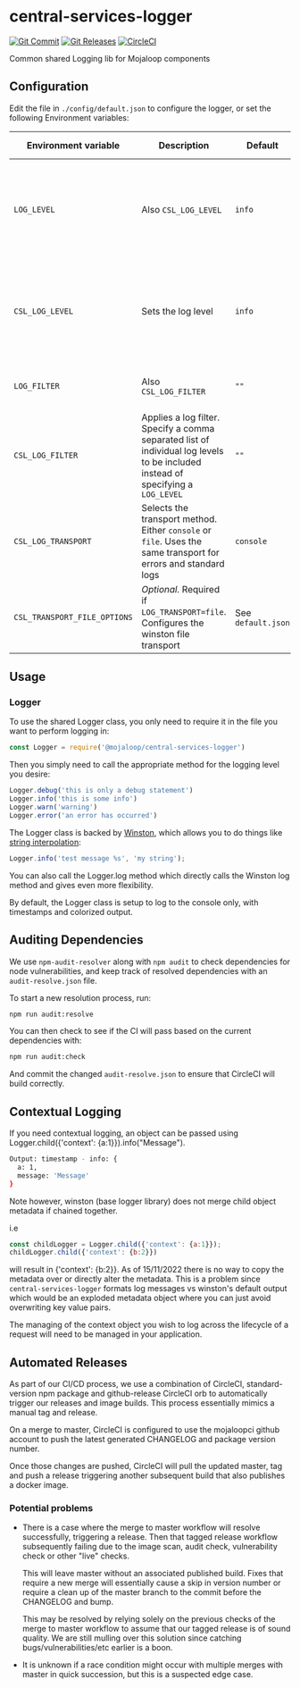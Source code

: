 # central-services-logger
[![Git Commit](https://img.shields.io/github/last-commit/mojaloop/central-services-logger.svg?style=flat)](https://github.com/mojaloop/central-services-logger/commits/master)
[![Git Releases](https://img.shields.io/github/release/mojaloop/central-services-logger.svg?style=flat)](https://github.com/mojaloop/central-services-logger/releases)
[![CircleCI](https://circleci.com/gh/mojaloop/central-services-logger.svg?style=svg)](https://circleci.com/gh/mojaloop/central-services-logger)

Common shared Logging lib for Mojaloop components

## Configuration

<!-- Set the following environment variable `LOG_LEVEL` to the desired log level (i.e. `info`, `debug` etc. - _Note: This must be lower-case._) -->

Edit the file in `./config/default.json` to configure the logger, or set the following Environment variables:

| Environment variable | Description | Default | Available Values |
| --- | --- | --- | --- |
| `LOG_LEVEL` | Also `CSL_LOG_LEVEL` | `info` | `error`, `warn`, `audit`, `trace`, `info`, `perf`, `verbose`, `debug`, `silly` |
| `CSL_LOG_LEVEL` | Sets the log level | `info` | `error`, `warn`, `audit`, `trace`, `info`, `perf`, `verbose`, `debug`, `silly` |
| `LOG_FILTER` | Also `CSL_LOG_FILTER` | `""` | e.g. `"error, trace, verbose" |
| `CSL_LOG_FILTER` | Applies a log filter. Specify a comma separated list of individual log levels to be included instead of specifying a `LOG_LEVEL` | `""` | e.g. `"error, trace, verbose" |
| `CSL_LOG_TRANSPORT` | Selects the transport method. Either `console` or `file`. Uses the same transport for errors and standard logs | `console` | `console`, `file`
| `CSL_TRANSPORT_FILE_OPTIONS` | _Optional._ Required if `LOG_TRANSPORT=file`. Configures the winston file transport | See `default.json` | See the [Winston Docs](https://github.com/winstonjs/winston#common-transport-options) |




## Usage

### Logger

To use the shared Logger class, you only need to require it in the file you want to perform logging in:

```javascript
const Logger = require('@mojaloop/central-services-logger')
```

Then you simply need to call the appropriate method for the logging level you desire:

```javascript
Logger.debug('this is only a debug statement')
Logger.info('this is some info')
Logger.warn('warning')
Logger.error('an error has occurred')
```

The Logger class is backed by [Winston](https://github.com/winstonjs/winston), which allows you to do things like [string interpolation](https://github.com/winstonjs/winston#string-interpolation):

```javascript
Logger.info('test message %s', 'my string');
```

You can also call the Logger.log method which directly calls the Winston log method and gives even more flexibility.

By default, the Logger class is setup to log to the console only, with timestamps and colorized output.

## Auditing Dependencies

We use `npm-audit-resolver` along with `npm audit` to check dependencies for node vulnerabilities, and keep track of resolved dependencies with an `audit-resolve.json` file.

To start a new resolution process, run:

```bash
npm run audit:resolve
```

You can then check to see if the CI will pass based on the current dependencies with:

```bash
npm run audit:check
```

And commit the changed `audit-resolve.json` to ensure that CircleCI will build correctly.

## Contextual Logging

If you need contextual logging, an object can be passed using Logger.child({'context': {a:1}}).info("Message").

```bash
Output: timestamp - info: {
  a: 1,
  message: 'Message'
}
```

Note however, winston (base logger library) does not merge child object metadata if chained together.

i.e

```javascript
const childLogger = Logger.child({'context': {a:1}});
childLogger.child({'context': {b:2}})
```

will result in {'context': {b:2}}. As of 15/11/2022 there is no way to copy the
metadata over or directly alter the metadata.
This is a problem since `central-services-logger` formats log messages vs
winston's default output which would be an exploded metadata object where you
can just avoid overwriting key value pairs.

The managing of the context object you wish to log across the lifecycle of a
request will need to be managed in your application.

## Automated Releases

As part of our CI/CD process, we use a combination of CircleCI, standard-version
npm package and github-release CircleCI orb to automatically trigger our releases
and image builds. This process essentially mimics a manual tag and release.

On a merge to master, CircleCI is configured to use the mojaloopci github account
to push the latest generated CHANGELOG and package version number.

Once those changes are pushed, CircleCI will pull the updated master, tag and
push a release triggering another subsequent build that also publishes a docker image.

### Potential problems

* There is a case where the merge to master workflow will resolve successfully, triggering
  a release. Then that tagged release workflow subsequently failing due to the image scan,
  audit check, vulnerability check or other "live" checks.

  This will leave master without an associated published build. Fixes that require
  a new merge will essentially cause a skip in version number or require a clean up
  of the master branch to the commit before the CHANGELOG and bump.

  This may be resolved by relying solely on the previous checks of the
  merge to master workflow to assume that our tagged release is of sound quality.
  We are still mulling over this solution since catching bugs/vulnerabilities/etc earlier
  is a boon.

* It is unknown if a race condition might occur with multiple merges with master in
  quick succession, but this is a suspected edge case.
